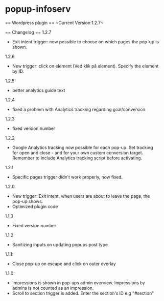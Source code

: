 # popup-infoserv
== Wordpress plugin ==
~Current Version:1.2.7~

== Changelog ==
1.2.7
- Exit intent trigger: now possible to choose on which pages the pop-up is shown.

1.2.6
- New trigger: click on element (Ved klik på element). Specify the element by ID.

1.2.5
- better analytics guide text

1.2.4
- fixed a problem with Analytics tracking regarding goal/conversion

1.2.3
- fixed version number

1.2.2
- Google Analytics tracking now possible for each pop-up. Set tracking for open and close - and for your own custom conversion target. Remember to include Analytics tracking script before activating.

1.2.1
- Specific pages trigger didn't work properly, now fixed.

1.2.0
- New trigger: Exit intent, when users are about to leave the page, the pop-up shows.
- Optimized plugin code

1.1.3
- Fixed version number

1.1.2
- Sanitizing inputs on updating popups post type

1.1.1:
- Close pop-up on escape and click on outer overlay


1.1.0:
- Impressions is shown in pop-ups admin overview. Impressions by admins is not counted as an impression.
- Scroll to section trigger is added. Enter the section's ID e.g "#section"
